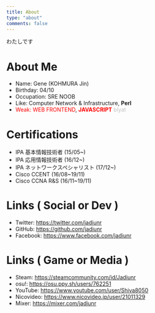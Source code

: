 ```yaml
---
title: About
type: "about"
comments: false
---
```


わたしです

# About Me

- Name: Gene (KOHMURA Jin)
- Birthday: 04/10
- Occupation: SRE NOOB
- Like: Computer Network & Infrastructure, <span style="font-weight:bold">Perl</span>
- <span style="color:red">Weak: WEB FRONTEND</span>, <span style="color:red;font-weight:bold">JAVASCRIPT</span> <span style="color:silver">blyat</span>

# Certifications

- IPA 基本情報技術者 (15/05~)
- IPA 応用情報技術者 (16/12~)
- IPA ネットワークスペシャリスト (17/12~)
- Cisco CCENT (16/08~19/11)
- Cisco CCNA R&S (16/11~19/11)

# Links ( Social or Dev )

- Twitter: https://twitter.com/jadiunr
- GitHub: https://github.com/jadiunr
- Facebook: https://www.facebook.com/jadiunr

# Links ( Game or Media )

- Steam: https://steamcommunity.com/id/Jadiunr
- osu!: https://osu.ppy.sh/users/762251
- YouTube: https://www.youtube.com/user/Shiva8050
- Nicovideo: https://www.nicovideo.jp/user/21011329
- Mixer: https://mixer.com/jadiunr
